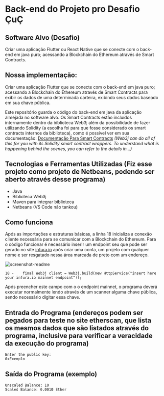 # Back-end do Projeto pro Desafio ÇuÇ

## Software Alvo (Desafio)
Criar uma aplicação Flutter ou React Native que se conecte com o back-end em java puro; acessando a Blockchain do Ethereum através de Smart Contracts.

## Nossa implementação:
Criar uma aplicação Flutter que se conecte com o back-end em java puro; acessando a Blockchain do Ethereum através de Smart Contracts para exibir os dados de uma determinada carteira, exibindo seus dados baseado em sua chave pública.

Este repositório guarda o código do back-end em java da aplicação almejada no software alvo. Os Smart Contracts estão incluídos internamente dentro da biblioteca Web3j além da possibilidade de fazer utilizando Solidity (a escolha foi para que fosse considerado os smart contracts internos da biblioteca), como é possível ver em sua documentação: [Documentação Para Smart Contracts](https://https://docs.web3j.io/4.8.7/smart_contracts/smart_contracts_overview/) _(Web3j can do all of this for you with its Solidity smart contract wrappers. To understand what is happening behind the scenes, you can refer to the details in...)_

## Tecnologias e Ferramentas Utilizadas (Fiz esse projeto como projeto de Netbeans, podendo ser aberto através desse programa)
+ Java
+ Biblioteca Web3j
+ Maven para integrar biblioteca
+ Netbeans (VS Code não tankou)

## Como funciona
Após as importações e estruturas básicas, a linha 18 inicializa a conexão cliente necessária para se comunicar com a Blockchain do Ethereum. Para o código funcionar é necessário inserir um endpoint seu que pode ser gerado no site [infura.io](https://infura.io) após criar uma conta, um projeto com qualquer nome e ser resgatado nessa área marcada de preto com um endereço.

![screenshot-readme](https://user-images.githubusercontent.com/89322317/180072980-bbd14323-8152-45ce-8e3c-01f34632ee5a.png)
```
18 -    final Web3j client = Web3j.build(new HttpService("insert here your infura.io mainnet endpoint"));
```
Após preencher este campo com o o endpoint mainnet, o programa deverá executar normalmente lendo através de um scanner alguma chave pública, sendo necessário digitar essa chave.

## Entrada do Programa (endereços podem ser pegados para teste no site etherscan, que lista os mesmos dados que são listados através do programa, inclusive para verificar a veracidade da execução do programa)
```
Enter the public key:
0xExemplo
```
## Saída do Programa (exemplo)
```
Unscaled Balance: 10
Scaled Balance: 0.0010 Ether
```

